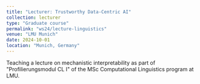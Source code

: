 ```yaml
---
title: "Lecturer: Trustworthy Data-Centric AI"
collection: lecturer
type: "Graduate course"
permalink: "ws24/lecture-linguistics"
venue: "LMU Munich"
date: 2024-10-01
location: "Munich, Germany"
---
```


Teaching a lecture on mechanistic interpretability as part of "Profilierungsmodul CL I" of the MSc Computational Linguistics program at LMU.